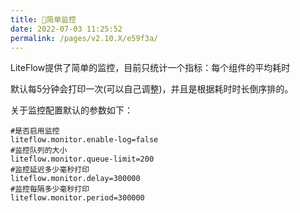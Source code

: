 ```yaml
---
title: 🍥简单监控
date: 2022-07-03 11:25:52
permalink: /pages/v2.10.X/e59f3a/
---
```


LiteFlow提供了简单的监控，目前只统计一个指标：每个组件的平均耗时

默认每5分钟会打印一次(可以自己调整)，并且是根据耗时时长倒序排的。

关于监控配置默认的参数如下：

```properties
#是否启用监控
liteflow.monitor.enable-log=false
#监控队列的大小
liteflow.monitor.queue-limit=200
#监控延迟多少毫秒打印
liteflow.monitor.delay=300000
#监控每隔多少毫秒打印
liteflow.monitor.period=300000
```
